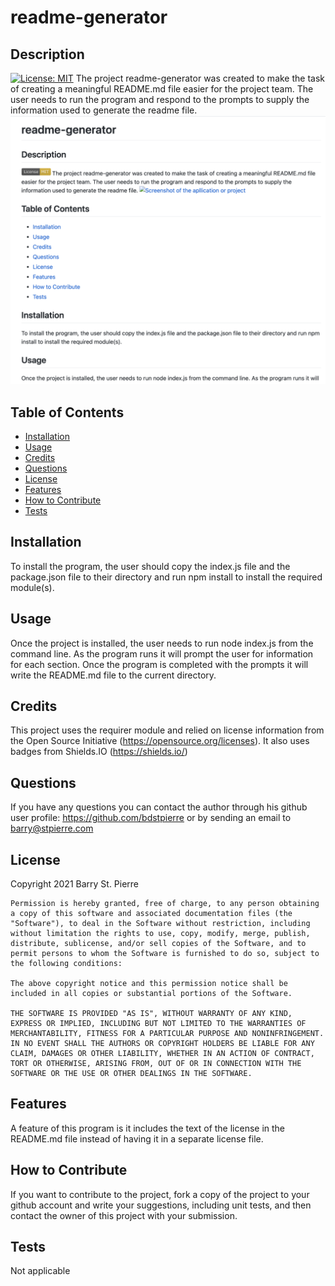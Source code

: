 # readme-generator
## Description
[![License: MIT](https://img.shields.io/badge/License-MIT-yellow.svg)](https://opensource.org/licenses/MIT)
The project readme-generator was created to make the task of creating a meaningful README.md file easier for the project team.  The user needs to run the program and respond to the prompts to supply the information used to generate the readme file.
![Screenshot of the apllication or project](assets/images/screenshot.png)
## Table of Contents
- [Installation](#installation)
- [Usage](#usage)
- [Credits](#credits)
- [Questions](#questions)
- [License](#license)
- [Features](#features)
- [How to Contribute](#how-to-contribute)
- [Tests](#tests)
## Installation
To install the program, the user should copy the index.js file and the package.json file to their directory and run npm install to install the required module(s).
## Usage
Once the project is installed, the user needs to run node index.js from the command line.  As the program runs it will prompt the user for information for each section.  Once the program is completed with the prompts it will write the README.md file to the current directory.
## Credits
This project uses the requirer module and relied on license information from the Open Source Initiative (https://opensource.org/licenses).  It also uses badges from Shields.IO (https://shields.io/)
## Questions
If you have any questions you can contact the author through his github user profile: https://github.com/bdstpierre
or by sending an email to barry@stpierre.com
## License
Copyright 2021 Barry St. Pierre

    Permission is hereby granted, free of charge, to any person obtaining a copy of this software and associated documentation files (the "Software"), to deal in the Software without restriction, including without limitation the rights to use, copy, modify, merge, publish, distribute, sublicense, and/or sell copies of the Software, and to permit persons to whom the Software is furnished to do so, subject to the following conditions:
    
    The above copyright notice and this permission notice shall be included in all copies or substantial portions of the Software.
    
    THE SOFTWARE IS PROVIDED "AS IS", WITHOUT WARRANTY OF ANY KIND, EXPRESS OR IMPLIED, INCLUDING BUT NOT LIMITED TO THE WARRANTIES OF MERCHANTABILITY, FITNESS FOR A PARTICULAR PURPOSE AND NONINFRINGEMENT. IN NO EVENT SHALL THE AUTHORS OR COPYRIGHT HOLDERS BE LIABLE FOR ANY CLAIM, DAMAGES OR OTHER LIABILITY, WHETHER IN AN ACTION OF CONTRACT, TORT OR OTHERWISE, ARISING FROM, OUT OF OR IN CONNECTION WITH THE SOFTWARE OR THE USE OR OTHER DEALINGS IN THE SOFTWARE.
    
    
## Features
A feature of this program is it includes the text of the license in the README.md file instead of having it in a separate license file.
## How to Contribute
If you want to contribute to the project, fork a copy of the project to your github account and write your suggestions, including unit tests, and then contact the owner of this project with your submission.
## Tests
Not applicable
